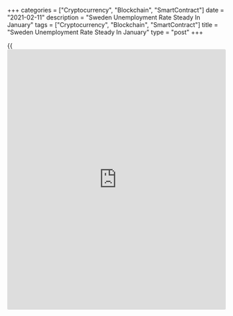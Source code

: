 +++
categories = ["Cryptocurrency", "Blockchain", "SmartContract"]
date = "2021-02-11"
description = "Sweden Unemployment Rate Steady In January"
tags = ["Cryptocurrency", "Blockchain", "SmartContract"]
title = "Sweden Unemployment Rate Steady In January"
type = "post"
+++

{{<iframe id="large-banner" src="https://www.bounty.group/#slide=26.0" width="100%" height="600" scrolling="no" style="border: 0px solid rgb(216, 221, 230); border-radius: 3px;">}}

Sweden's unemployment rate was unchanged in January, data from the
Swedish Public Employment Service, or AMV, showed on Thursday.

The unemployment rate was largely unchanged at 4.57 percent versus 4.60
percent in November. A year ago, the rate was 4.08 percent.

The registered jobless rate increased to 8.79 percent in January from
7.44 percent in the same month last year. In November, the rate was 8.81
percent.

The number of registered unemployed increased to 4.603 million persons
in January from 3.796 million in the last year.

The youth unemployment rate, which is applied to the 18 to 24 age group,
grew to 11.8 percent in January from 9.7 percent in the same period last
year.

For comments and feedback [contact](https://www.playgroundfx.com/contact/): editorial@rtt[news](https://www.letsplayfx.com/blog/forex-news-website/).com

[Economic News][1]

 **What parts of the world are seeing the best (and worst) economic
performances lately? Click[here][2] to check out our [Econ Scorecard][2]
and find out! See up-to-the-moment [ranking](https://www.playgroundfx.com/blog/crypto-exchange-ranking/)s for the best and worst
performers in [GDP][3], [unemployment rate][4], [inflation][5] and much
more.**

   1. www.rtt[news](https://www.letsplayfx.com/blog/forex-news-website/).com/Content/EconomicNews.aspx
   2. www.rtt[news](https://www.letsplayfx.com/blog/forex-news-website/).com/economic-scorecard/world-rank/unemployment-rate/highest-performance.aspx
   3. www.rtt[news](https://www.letsplayfx.com/blog/forex-news-website/).com/economic-scorecard/world-rank/GDP/highest-performance.aspx
   4. www.rtt[news](https://www.letsplayfx.com/blog/forex-news-website/).com/economic-scorecard/world-rank/unemployment-rate/lowest-performance.aspx
   5. www.rtt[news](https://www.letsplayfx.com/blog/forex-news-website/).com/economic-scorecard/world-rank/CPI/highest-performance.aspx